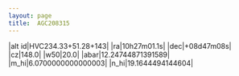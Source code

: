 ```yaml
---
layout: page
title:  AGC208315
--- 
```

|alt id|HVC234.33+51.28+143|
|ra|10h27m01.1s|
|dec|+08d47m08s|
|cz|148.0|
|w50|20.0|
|abar|12.24744871391589|
|m_hi|6.0700000000000003|
|n_hi|19.1644494144604|
